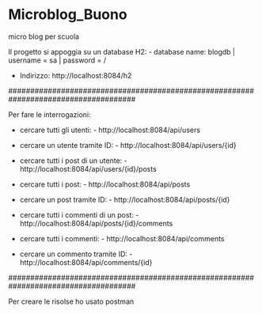 # Microblog_Buono
 micro blog per scuola
 
 Il progetto si appoggia su un database H2:    - database name: blogdb
                                               | username = sa
                                               | password = /
                                               
 - Indirizzo: http://localhost:8084/h2

#####################################################################################
 
 Per fare le interrogazioni:
 
   - cercare tutti gli utenti:
                         - http://localhost:8084/api/users
   - cercare un utente tramite ID:
                         - http://localhost:8084/api/users/{id}
   - cercare tutti i post di un utente:
                         - http://localhost:8084/api/users/{id}/posts
   
   - cercare tutti i post:
                         - http://localhost:8084/api/posts
   - cercare un post tramite ID:
                         - http://localhost:8084/api/posts/{id}
   - cercare tutti i commenti di un post:
                         - http://localhost:8084/api/posts/{id}/comments
   
   - cercare tutti i commenti:
                         - http://localhost:8084/api/comments
   - cercare un commento tramite ID:
                         - http://localhost:8084/api/comments/{id}
                         
#####################################################################################

Per creare le risolse ho usato postman
